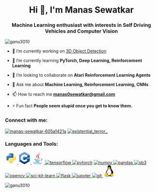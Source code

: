 <h1 align="center">Hi 👋, I'm Manas Sewatkar</h1>
<h3 align="center">Machine Learning enthusiast with interests in Self Driving Vehicles and Computer Vision</h3>

<p align="left"> <img src="https://komarev.com/ghpvc/?username=ganu3010&label=Profile%20hits&color=009dff&style=plastic" alt="ganu3010" /> </p>

- 🔭 I’m currently working on [3D Object Detection](https://github.com/Ganu3010/3DOD)

- 🌱 I’m currently learning **PyTorch, Deep Learning, Reinforcement Learning**

- 👯 I’m looking to collaborate on **Atari Reinforcement Learning Agents**

- 💬 Ask me about **Machine Learning, Reinforcement Learning, CNNs**

- 📫 How to reach me **manas0sewatkar@gmail.com**

- ⚡ Fun fact **People seem stupid once you get to know them.**

<h3 align="left">Connect with me:</h3>
<p align="left">
<a href="https://linkedin.com/in/manas-sewatkar-605a1421a" target="blank"><img align="center" src="https://raw.githubusercontent.com/rahuldkjain/github-profile-readme-generator/master/src/images/icons/Social/linked-in-alt.svg" alt="manas-sewatkar-605a1421a" height="30" width="40" /></a>
<a href="https://www.instagram.com/existential_terror_/" target="blank"><img align="center" src="https://raw.githubusercontent.com/rahuldkjain/github-profile-readme-generator/master/src/images/icons/Social/instagram.svg" alt="existential_terror_" height="30" width="40" /></a>
</p>

<h3 align="left">Languages and Tools:</h3>
<p align="left"> <a href="https://www.python.org" target="_blank" rel="noreferrer"> <img src="https://raw.githubusercontent.com/devicons/devicon/master/icons/python/python-original.svg" alt="python" width="40" height="40"/> <a href="https://www.w3schools.com/cpp/" target="_blank" rel="noreferrer"> <img src="https://raw.githubusercontent.com/devicons/devicon/master/icons/cplusplus/cplusplus-original.svg" alt="cplusplus" width="40" height="40"/> </a> <a href="https://www.java.com" target="_blank" rel="noreferrer"> <img src="https://raw.githubusercontent.com/devicons/devicon/master/icons/java/java-original.svg" alt="java" width="40" height="40"/> </a> <a href="https://www.tensorflow.org" target="_blank" rel="noreferrer"> <img src="https://www.vectorlogo.zone/logos/tensorflow/tensorflow-icon.svg" alt="tensorflow" width="40" height="40"/> </a> <a href = "https://pytorch.org/" target = "_blank" rel = "noreferrer"> <img src = "https://upload.wikimedia.org/wikipedia/commons/1/10/PyTorch_logo_icon.svg" width = "40" height = "40" alt = "pytorch"></a> <a href="https://numpy.org/" target="_blank" rel="noreferrer"> <img src="https://numpy.org/images/logo.svg" alt="numpy" width="40" height="40"/> </a> <a href="https://pandas.pydata.org/" target="_blank" rel="noreferrer"> <img src="https://pandas.pydata.org/static/img/pandas_white.svg" alt="pandas" width="40" height="40"/> </a> <a href = "https://stable-baselines3.readthedocs.io/en/master/index.html" target = "_blank" rel = "noreferrer"> <img src = "https://github.com/DLR-RM/stable-baselines3/blob/master/docs/_static/img/logo.png" width = "40" height = "40" alt = "sb3"/></a> <a href="https://opencv.org/" target="_blank" rel="noreferrer"> <img src="https://www.vectorlogo.zone/logos/opencv/opencv-icon.svg" alt="opencv" width="40" height="40"/> </a> <a href="https://scikit-learn.org/stable" target="_blank" rel="noreferrer"> <img src="https://play-lh.googleusercontent.com/WNf1faY-_zBjmY6tyNw6m9ZLQm1DsJOszDD44CY_8Wa9aq9LfhUjSfX65P4RmygVDP1c=w240-h480-rw" alt="sci-kit-learn" width="40" height="40"/> </a> <a href = "https://flask.palletsprojects.com/en/3.0.x/" target="_blank" rel="noreferrer"> <img src = "https://github.com/pallets/flask/blob/main/docs/_static/shortcut-icon.png" alt = "flask" width = "40" height = "40"/></a><a href="https://jupyter.org/" target="_blank" rel="noreferrer"> <img src="https://cdn.icon-icons.com/icons2/2667/PNG/512/jupyter_app_icon_161280.png" alt="jupyter" width="40" height="40"/> </a> <a href="https://git-scm.com/" target="_blank" rel="noreferrer"> <img src="https://www.vectorlogo.zone/logos/git-scm/git-scm-icon.svg" alt="git" width="40" height="40"/> </a> <a href="https://www.linux.org/" target="_blank" rel="noreferrer"> <img src="https://raw.githubusercontent.com/devicons/devicon/master/icons/linux/linux-original.svg" alt="linux" width="40" height="40"/> </a> </p>

<p><img align="center" src="https://github-readme-stats.vercel.app/api/top-langs?username=ganu3010&show_icons=true&theme=dark&locale=en&layout=compact" alt="ganu3010" /></p>


<!---
Ganu3010/Ganu3010 is a ✨ special ✨ repository because its `README.md` (this file) appears on your GitHub profile.
You can click the Preview link to take a look at your changes.
--->
